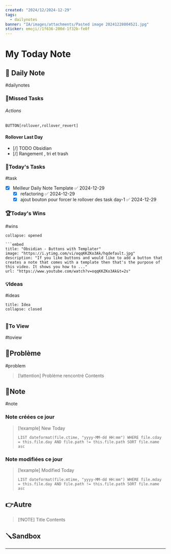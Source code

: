 ```yaml
---
created: "2024/12/2024-12-29"
tags:
  - dailynotes
banner: "IA/images/attachments/Pasted image 20241228004521.jpg"
sticker: emoji//1f636-200d-1f32b-fe0f
---
```

# My Today Note

## 📅 Daily Note

#dailynotes 
### 🥷Missed Tasks
###### Actions
`BUTTON[rollover,rollover_revert]`
#### Rollover Last Day
- [/] TODO Obsidian
- [/] Rangement , tri et trash 

### 🚀Today's Tasks
#task
- [x] Meilleur Daily Note Template ✅ 2024-12-29
	- [x] refactoring ✅ 2024-12-29
	- [x] ajout bouton pour forcer le rollover des task day-1 ✅ 2024-12-29
### 🏆Today's Wins
#wins

```ad-success
collapse: opened

```embed
title: "Obsidian - Buttons with Templater"
image: "https://i.ytimg.com/vi/oqqKKZKo3Ak/hqdefault.jpg"
description: "If you like buttons and would like to add a button that creates a note that comes with a template then that's the purpose of this video. It shows you how to ..."
url: "https://www.youtube.com/watch?v=oqqKKZKo3Ak&t=2s"
```
### 💡Ideas
#ideas 

```ad-attention
title: Idea
collapse: closed


```
### 👀To View 
#toview 

## 🚨Problème
#problem

> [!attention] Problème rencontré 
> Contents

## 📝Note 
#note
### Note créées ce jour
> [!example] New Today
> ```dataview
> LIST dateformat(file.ctime, "yyyy-MM-dd HH:mm") WHERE file.cday = this.file.day AND file.path != this.file.path SORT file.name asc
> ```
> 
### Note modifiées ce jour
> [!example] Modified Today
> ```dataview 
> LIST dateformat(file.mtime, "yyyy-MM-dd HH:mm") WHERE file.mday = this.file.day AND file.path != this.file.path SORT file.name asc
> ```
> 

## 👉Autre

> [!NOTE] Title
> Contents

## 🪛Sandbox



----
